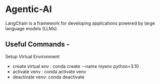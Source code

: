 # Agentic-AI

LangChain is a framework for developing applications powered by large language models (LLMs).

## Useful Commands -
Setup Virtual Environment
- create virtual env : conda create --name myenv python=3.10
- activate venv : conda activate venv
- deactivate venv: conda deactivate
